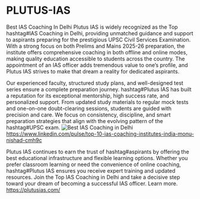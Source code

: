 # PLUTUS-IAS
Best IAS Coaching In Delhi
Plutus IAS is widely recognized as the Top hashtag#IAS Coaching in Delhi, providing unmatched guidance and support to aspirants preparing for the prestigious UPSC Civil Services Examination. With a strong focus on both Prelims and Mains 2025-26 preparation, the institute offers comprehensive coaching in both offline and online modes, making quality education accessible to students across the country. The appointment of an IAS officer adds tremendous value to one’s profile, and Plutus IAS strives to make that dream a reality for dedicated aspirants.

Our experienced faculty, structured study plans, and well-designed test series ensure a complete preparation journey. hashtag#Plutus IAS has built a reputation for its exceptional mentorship, high success rate, and personalized support. From updated study materials to regular mock tests and one-on-one doubt-clearing sessions, students are guided with precision and care. We focus on consistency, discipline, and smart preparation strategies that align with the evolving pattern of the hashtag#UPSC exam.
![Best IAS Coaching in Delhi](https://github.com/user-attachments/assets/c1d7f682-efca-4e8b-8471-d3d2ba36b36b)
https://www.linkedin.com/pulse/top-10-ias-coaching-institutes-india-monu-nishad-cmh9c



Plutus IAS continues to earn the trust of hashtag#aspirants by offering the best educational infrastructure and flexible learning options. Whether you prefer classroom learning or need the convenience of online coaching, hashtag#Plutus IAS ensures you receive expert training and updated resources. Join the Top IAS Coaching in Delhi and take a decisive step toward your dream of becoming a successful IAS officer.
Learn more. https://plutusias.com/
